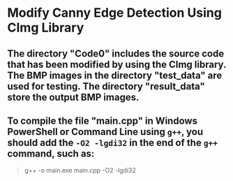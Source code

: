 # Modify Canny Edge Detection Using CImg Library
The directory "Code0" includes the source code that has been modified by using the CImg library.
The BMP images in the directory "test_data" are used for testing. The directory "result_data" store the output BMP images.
---

## To compile the file "main.cpp" in Windows PowerShell or Command Line using `g++`, you should add the `-O2 -lgdi32` in the end of the `g++` command, such as:

> g++ -o main.exe main.cpp -O2 -lgdi32